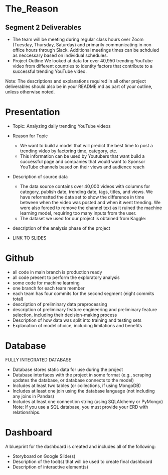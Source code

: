 # The_Reason

## Segment 2 Deliverables
- The team will be meeting during regular class hours over Zoom (Tuesday, Thursday, Saturday) and primarily communicating in non office hours through Slack. Additional meetings times can be schduled as neccessary based on individual schedules.
- Project Outline
We looked at data for over 40,950 trending YouTube video from different countries to identity factors that contribute to a successful trending YouTube video.

Note: The descriptions and explanations required in all other project deliverables should also be in your README.md as part of your outline, unless otherwise noted.

# Presentation
- Topic: Analyzing daily trending YouTube videos
- Reason for Topic
    - We want to build a model that will predict the best time to post a trending video by factoring time, category, etc.
    - This information can be used by Youtubers that want build a successful page and companies that would want to Sponsor YouTube channels based on their views and audience reach
- Description of source data
    - The data source contains over 40,000 videos with columns for category, publish date, trending date, tags, titles, and views. We have reformatted the data set to show the difference in time between when the video was posted and when it went trending. We were also forced to remove the channel text as it ruined the machine learning model, requiring too many inputs from the user.
    - The dataset we used for our project is obtained from Kaggle:

- description of the analysis phase of the project
- LINK TO SLIDES

# Github
- all code in main branch is production ready
- all code present to perform the exploratory analysis
- some code for machine learning
- one branch for each team member
- each team has four commits for the second segment (eight commits total)
- description of preliminary data preprocessing
- description of preliminary feature engineering and preliminary feature selection, including their decision-making process
- Description of how data was split into training and testing sets
- Explanation of model choice, including limitations and benefits

# Database
FULLY INTEGRATED DATABASE
- Database stores static data for use during the project
- Database interfaces with the project in some format (e.g., scraping updates the database, or database connects to the model)
- Includes at least two tables (or collections, if using MongoDB)
- Includes at least one join using the database language (not including any joins in Pandas)
- Includes at least one connection string (using SQLAlchemy or PyMongo)
Note: If you use a SQL database, you must provide your ERD with relationships.

# Dashboard
A blueprint for the dashboard is created and includes all of the following:
- Storyboard on Google Slide(s)
- Description of the tool(s) that will be used to create final dashboard
- Description of interactive element(s) 